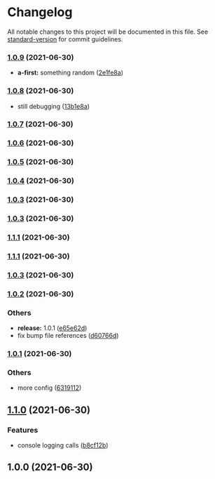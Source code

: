 # Changelog

All notable changes to this project will be documented in this file. See [standard-version](https://github.com/conventional-changelog/standard-version) for commit guidelines.

### [1.0.9](https://github.com/harrysolovay/testing-lerna-changelog-and-release/compare/v1.0.8...v1.0.9) (2021-06-30)

- **a-first:** something random ([2e1fe8a](https://github.com/harrysolovay/testing-lerna-changelog-and-release/commit/2e1fe8ac45882ee0d44d105b5b4ed0ca394ac89c))

### [1.0.8](https://github.com/harrysolovay/testing-lerna-changelog-and-release/compare/v1.0.7...v1.0.8) (2021-06-30)

- still debugging ([13b1e8a](https://github.com/harrysolovay/testing-lerna-changelog-and-release/commit/13b1e8a13aacc09106c7bf86d347371f80818e31))

### [1.0.7](https://github.com/harrysolovay/testing-lerna-changelog-and-release/compare/v1.0.6...v1.0.7) (2021-06-30)

### [1.0.6](https://github.com/harrysolovay/testing-lerna-changelog-and-release/compare/v1.0.5...v1.0.6) (2021-06-30)

### [1.0.5](https://github.com/harrysolovay/testing-lerna-changelog-and-release/compare/v1.0.4...v1.0.5) (2021-06-30)

### [1.0.4](https://github.com/harrysolovay/testing-lerna-changelog-and-release/compare/v1.0.3...v1.0.4) (2021-06-30)

### [1.0.3](https://github.com/harrysolovay/testing-lerna-changelog-and-release/compare/v1.0.2...v1.0.3) (2021-06-30)

### [1.0.3](https://github.com/harrysolovay/testing-lerna-changelog-and-release/compare/v1.0.2...v1.0.3) (2021-06-30)

### [1.1.1](https://github.com/harrysolovay/testing-lerna-changelog-and-release/compare/v1.0.2...v1.1.1) (2021-06-30)

### [1.1.1](https://github.com/harrysolovay/testing-lerna-changelog-and-release/compare/v1.0.2...v1.1.1) (2021-06-30)

### [1.0.3](https://github.com/harrysolovay/testing-lerna-changelog-and-release/compare/v1.0.2...v1.0.3) (2021-06-30)

### [1.0.2](https://github.com/harrysolovay/testing-lerna-changelog-and-release/compare/v1.0.1...v1.0.2) (2021-06-30)

### Others

- **release:** 1.0.1 ([e65e62d](https://github.com/harrysolovay/testing-lerna-changelog-and-release/commit/e65e62d294de7660bb0896a17663a013e603e077))
- fix bump file references ([d60766d](https://github.com/harrysolovay/testing-lerna-changelog-and-release/commit/d60766de939d1d0145861ef923f94385404a6dfc))

### [1.0.1](https://github.com/harrysolovay/testing-lerna-changelog-and-release/compare/v1.1.0...v1.0.1) (2021-06-30)

### Others

- more config ([6319112](https://github.com/harrysolovay/testing-lerna-changelog-and-release/commit/6319112d721a0478d4b74d8940bbaeec604da8d1))

## [1.1.0](https://github.com/harrysolovay/testing-lerna-changelog-and-release/compare/v1.0.0...v1.1.0) (2021-06-30)

### Features

- console logging calls ([b8cf12b](https://github.com/harrysolovay/testing-lerna-changelog-and-release/commit/b8cf12b935686c687c6bf8e4b67b0264689962dd))

## 1.0.0 (2021-06-30)
